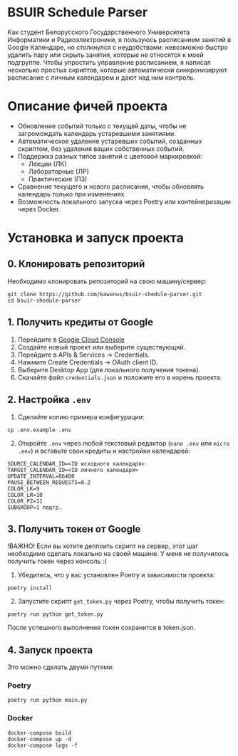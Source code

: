 # BSUIR Schedule Parser
Как студент Белорусского Государственного Университета Информатики и Радиоэлектроники, я пользуюсь расписанием занятий в Google Календаре, но столкнулся с неудобствами: невозможно быстро удалить пару или скрыть занятия, которые не относятся к моей подгруппе. Чтобы упростить управление расписанием, я написал несколько простых скриптов, которые автоматически синхронизируют расписание с личным календарем и дают над ним контроль.

# Описание фичей проекта
- Обновление событий только с текущей даты, чтобы не загромождать календарь устаревшими занятиями.
- Автоматическое удаление устаревших событий, созданных скриптом, без удаления ваших собственных событий.
- Поддержка разных типов занятий с цветовой маркировкой:
  - Лекции (ЛК)
  - Лабораторные (ЛР)
  - Практические (ПЗ)
- Сравнение текущего и нового расписания, чтобы обновлять календарь только при изменениях.
- Возможность локального запуска через Poetry или контейнеризации через Docker.

# Установка и запуск проекта

## 0. Клонировать репозиторий
Необходимо клонировать репозиторий на свою машину/сервер:
```
git clone https://github.com/kawunus/bsuir-shedule-parser.git
cd bsuir-shedule-parser
```

## 1. Получить кредиты от Google

1. Перейдите в [Google Cloud Console](https://console.cloud.google.com/)
2. Создайте новый проект или выберите существующий.
3. Перейдите в APIs & Services → Credentials.
4. Нажмите Create Credentials → OAuth client ID.
5. Выберите Desktop App (для локального получения токена).
6. Скачайте файл `credentials.json` и положите его в корень проекта.

## 2. Настройка `.env`

1. Сделайте копию примера конфигурации:
```
cp .env.example .env
```
2. Откройте `.env` через любой текстовый редактор (`nano .env` или `micro .env`) и вставьте свои кредиты и настройки календарей:
```
SOURCE_CALENDAR_ID=<ID исходного календаря>
TARGET_CALENDAR_ID=<ID личного календаря>
UPDATE_INTERVAL=86400
PAUSE_BETWEEN_REQUESTS=0.2
COLOR_LK=9
COLOR_LR=10
COLOR_PZ=11
SUBGROUP=1 подгр.
```

## 3. Получить токен от Google

!ВАЖНО!
Если вы хотите деплоить скрипт на сервер, этот шаг необходимо сделать локально на своей машине. У меня не получилось получить токен через консоль :(

1. Убедитесь, что у вас установлен Poetry и зависимости проекта:

```
poetry install
```
2. Запустите скрипт `get_token.py` через Poetry, чтобы получить токен:
```
poetry run python get_token.py
```
После успешного выполнения токен сохранится в token.json.


## 4. Запуск проекта
Это можно сделать двумя путями:

### Poetry
```
poetry run python main.py
```

### Docker
```
docker-compose build
docker-compose up -d
docker-compose logs -f
```
